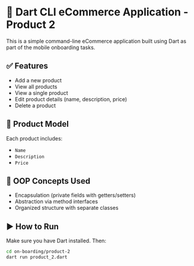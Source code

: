 # 🛒 Dart CLI eCommerce Application - Product 2

This is a simple command-line eCommerce application built using Dart as part of the mobile onboarding tasks.

## ✅ Features

- Add a new product
- View all products
- View a single product
- Edit product details (name, description, price)
- Delete a product

## 🧱 Product Model

Each product includes:
- `Name`
- `Description`
- `Price`

## 🧠 OOP Concepts Used

- Encapsulation (private fields with getters/setters)
- Abstraction via method interfaces
- Organized structure with separate classes

## ▶️ How to Run

Make sure you have Dart installed. Then:

```bash
cd on-boarding/product-2
dart run product_2.dart
